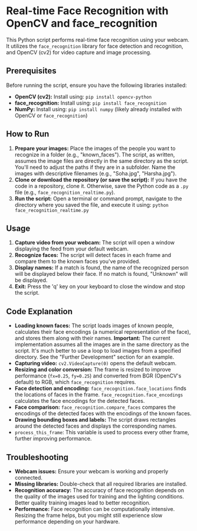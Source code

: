# Real-time Face Recognition with OpenCV and face_recognition

This Python script performs real-time face recognition using your webcam.  It utilizes the `face_recognition` library for face detection and recognition, and OpenCV (cv2) for video capture and image processing.

## Prerequisites

Before running the script, ensure you have the following libraries installed:

*   **OpenCV (cv2):** Install using: `pip install opencv-python`
*   **face_recognition:** Install using: `pip install face_recognition`
*   **NumPy:** Install using: `pip install numpy` (likely already installed with OpenCV or `face_recognition`)

## How to Run

1.  **Prepare your images:** Place the images of the people you want to recognize in a folder (e.g., "known_faces").  The script, as written, assumes the image files are directly in the same directory as the script.  You'll need to adjust the paths if they are in a subfolder.  Name the images with descriptive filenames (e.g., "Soha.jpg", "Harsha.jpg").
2.  **Clone or download the repository (or save the script):** If you have the code in a repository, clone it. Otherwise, save the Python code as a `.py` file (e.g., `face_recognition_realtime.py`).
3.  **Run the script:** Open a terminal or command prompt, navigate to the directory where you saved the file, and execute it using: `python face_recognition_realtime.py`

## Usage

1.  **Capture video from your webcam:** The script will open a window displaying the feed from your default webcam.
2.  **Recognize faces:** The script will detect faces in each frame and compare them to the known faces you've provided.
3.  **Display names:** If a match is found, the name of the recognized person will be displayed below their face. If no match is found, "Unknown" will be displayed.
4.  **Exit:** Press the 'q' key on your keyboard to close the window and stop the script.

## Code Explanation

*   **Loading known faces:** The script loads images of known people, calculates their face encodings (a numerical representation of the face), and stores them along with their names.  **Important:** The current implementation assumes all the images are in the same directory as the script.  It's much better to use a loop to load images from a specified directory.  See the "Further Development" section for an example.
*   **Capturing video:** `cv2.VideoCapture(0)` opens the default webcam.
*   **Resizing and color conversion:** The frame is resized to improve performance (`fx=0.25`, `fy=0.25`) and converted from BGR (OpenCV's default) to RGB, which `face_recognition` requires.
*   **Face detection and encoding:** `face_recognition.face_locations` finds the locations of faces in the frame. `face_recognition.face_encodings` calculates the face encodings for the detected faces.
*   **Face comparison:** `face_recognition.compare_faces` compares the encodings of the detected faces with the encodings of the known faces.
*   **Drawing bounding boxes and labels:** The script draws rectangles around the detected faces and displays the corresponding names.
*   `process_this_frame`: This variable is used to process every other frame, further improving performance.

## Troubleshooting

*   **Webcam issues:** Ensure your webcam is working and properly connected.
*   **Missing libraries:** Double-check that all required libraries are installed.
*   **Recognition accuracy:** The accuracy of face recognition depends on the quality of the images used for training and the lighting conditions.  Better quality training images lead to better recognition.
*   **Performance:** Face recognition can be computationally intensive.  Resizing the frame helps, but you might still experience slow performance depending on your hardware.

